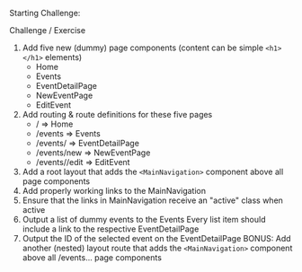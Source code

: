 Starting Challenge: 


Challenge / Exercise

1. Add five new (dummy) page components (content can be simple `<h1></h1>`  elements)
    - Home
    - Events
    - EventDetailPage
    - NewEventPage
    - EditEvent
2. Add routing & route definitions for these five pages
    - / => Home
    - /events => Events
    - /events/<some-id> => EventDetailPage
    - /events/new => NewEventPage
    - /events/<some-id>/edit => EditEvent
3. Add a root layout that adds the `<MainNavigation>` component above all page components
4. Add properly working links to the MainNavigation
5. Ensure that the links in MainNavigation receive an "active" class when active
6. Output a list of dummy events to the Events
   Every list item should include a link to the respective EventDetailPage
7. Output the ID of the selected event on the EventDetailPage
   BONUS: Add another (nested) layout route that adds the `<MainNavigation>` component above all /events... page components